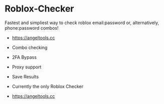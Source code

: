 # Roblox-Checker
Fastest and simpliest way to check roblox email:password or, alternatively, phone:password combos!

+ https://angeltools.cc

+ Combo checking
+ 2FA Bypass
+ Proxy support
+ Save Results
+ Currently the only Roblox Checker

+ https://angeltools.cc
